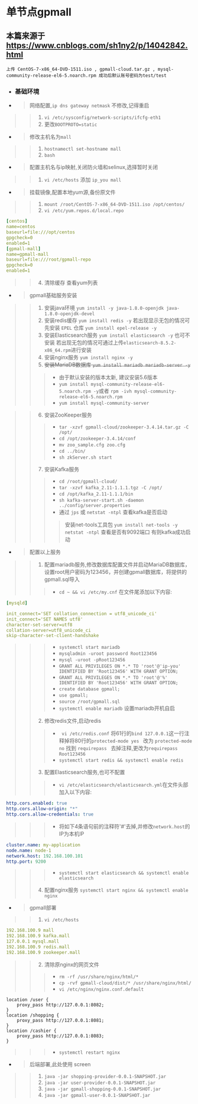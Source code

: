 # 单节点gpmall

## 本篇来源于 https://www.cnblogs.com/sh1ny2/p/14042842.html

```
上传 CentOS-7-x86_64-DVD-1511.iso , gpmall-cloud.tar.gz , mysql-community-release-el6-5.noarch.rpm 成功后默认账号密码为test/test
```

* ### 基础环境
- > 网络配置,`ip dns gateway netmask` 不修改,记得重启
> > 1. `vi /etc/sysconfig/network-scripts/ifcfg-eth1`
> > 2. 更改`BOOTPROTO=static`

- > 修改主机名为`mall`
> > 1. `hostnamectl set-hostname mall`
> > 2. `bash`

- > 配置主机名与ip映射,关闭防火墙和selinux,选择暂时关闭
> > 1. `vi /etc/hosts` 添加 `ip_you mall`

- > 挂载镜像,配置本地yum源,备份原文件
> > 1. `mount /root/CentOS-7-x86_64-DVD-1511.iso /opt/centos/`
> > 2. `vi /etc/yum.repos.d/local.repo`
```yaml
[centos]
name=centos
baseurl=file:///opt/centos
gpgcheck=0
enabled=1
[gpmall-mall]
name=gpmall-mall
baseurl=file:///root/gpmall-repo
gpgcheck=0
enabled=1
```
> > 4. 清除缓存 查看yum列表

- > gpmall基础服务安装
> > 1. 安装java环境 `yum install -y java-1.8.0-openjdk java-1.8.0-openjdk-devel`
> > 2. 安装redis缓存 `yum install redis -y` 若出现显示无包的情况可先安装 `EPEL` 仓库 `yum install epel-release -y`
> > 3. 安装Elasticsearch服务 `yum install elasticsearch -y` 也可不安装 若出现无包的情况可通过上传`elasticsearch-8.5.2-x86_64.rpm`进行安装
> > 4. 安装nginx服务 `yum install nginx -y`
> > 5. ~~安装MariaDB数据库 `yum install mariadb mariadb-server -y`~~
> > > - 由于默认安装的版本太新, 建议安装5.6版本
> > > - `yum install mysql-community-release-el6-5.noarch.rpm -y`或者 `rpm -ivh mysql-community-release-el6-5.noarch.rpm`
> > > - `yum install mysql-community-server`

> > 6. 安装ZooKeeper服务
> > > -  `tar -xzvf gpmall-cloud/zookeeper-3.4.14.tar.gz -C /opt/`
> > > - `cd /opt/zookeeper-3.4.14/conf`
> > > - `mv zoo_sample.cfg zoo.cfg`
> > > - `cd ../bin/`
> > > - `sh zkServer.sh start`
> > 7. 安装Kafka服务
> > > - `cd /root/gpmall-cloud/`
> > > - `tar -xzvf kafka_2.11-1.1.1.tgz -C /opt/`
> > > - `cd /opt/kafka_2.11-1.1.1/bin`
> > > - `sh kafka-server-start.sh -daemon ../config/server.properties`
> > > - 通过 `jps` 或 `netstat -ntpl` 查看kafka是否启动
> > > > 安装net-tools工具包 `yum install net-tools -y`   `netstat -ntpl` 查看是否有9092端口 有则kafka成功启动

- > 配置以上服务
> > 1. 配置mariadb服务,修改数据库配置文件并启动MariaDB数据库，设置root用户密码为123456，并创建gpmall数据库，将提供的gpmall.sql导入 
> > > - `cd ~ && vi /etc/my.cnf` 在文件尾添加以下内容:
```yaml
[mysqld]

init_connect='SET collation_connection = utf8_unicode_ci'
init_connect='SET NAMES utf8'
character-set-server=utf8
collation-server=utf8_unicode_ci
skip-character-set-client-handshake
```
> > > - `systemctl start mariadb`
> > > - `mysqladmin -uroot password Root123456`
> > > - `mysql -uroot -pRoot123456`
> > > - `GRANT ALL PRIVILEGES ON *.* TO 'root'@'ip-you' IDENTIFIED BY 'Root123456' WITH GRANT OPTION;`
> > > - `GRANT ALL PRIVILEGES ON *.* TO 'root'@'%' IDENTIFIED BY 'Root123456' WITH GRANT OPTION;`
> > > - `create database gpmall;`
> > > - `use gpmall;`
> > > - `source /root/gpmall.sql`
> > > - `systemctl enable mariadb` 设置mariadb开机自启
> > 2.  修改redis文件,启动redis
> > > - ` vi /etc/redis.conf` 将61行的`bind 127.0.0.1`这一行注释掉将80行的`protected-mode yes ` 改为 `protected-mode no` 找到 `requirepass ` 去掉注释,更改为`requirepass Root123456 `
> > > - `systemctl start redis && systemctl enable redis`
> > 3. 配置Elasticsearch服务,也可不配置
> > > - `vi /etc/elasticsearch/elasticsearch.yml`在文件头部加入以下内容:
```yaml
http.cors.enabled: true
http.cors.allow-origin: "*"
http.cors.allow-credentials: true
```
> > > - 将如下4条语句前的注释符'#'去掉,并修改`network.host`的IP为本机IP
```yaml
cluster.name: my-application
node.name: node-1
network.host: 192.168.100.101
http.port: 9200
```
> > > - `systemctl start elasticsearch && systemctl enable elasticsearch`
> > 4. 配置nginx服务 `systemctl start nginx && systemctl enable nginx`

- > gpmall部署
> > 1. `vi /etc/hosts`
```yaml
192.168.100.9 mall
192.168.100.9 kafka.mall
127.0.0.1 mysql.mall
192.168.100.9 redis.mall
192.168.100.9 zookeeper.mall
```
> > 2. 清除原nginx的网页文件
> > > - `rm -rf /usr/share/nginx/html/*`
> > > - `cp -rvf gpmall-cloud/dist/* /usr/share/nginx/html/`
> > > - `vi /etc/nginx/nginx.conf.default`
```
location /user {
    proxy_pass http://127.0.0.1:8082;
}
location /shopping {
    proxy_pass http://127.0.0.1:8081;
}
location /cashier {
    proxy_pass http://127.0.0.1:8083;
}
```
> > > - `systemctl restart nginx`
- > 后端部署,此处使用 screen 
> > 1. `java -jar shopping-provider-0.0.1-SNAPSHOT.jar `
> > 2. `java -jar user-provider-0.0.1-SNAPSHOT.jar `
> > 3. `java -jar gpmall-shopping-0.0.1-SNAPSHOT.jar`
> > 4. `java -jar gpmall-user-0.0.1-SNAPSHOT.jar `
